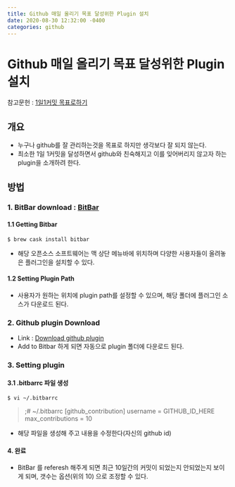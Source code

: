 ```yaml
---
title: Github 매일 올리기 목표 달성위한 Plugin 설치
date: 2020-08-30 12:32:00 -0400
categories: github
---
```

# Github 매일 올리기 목표 달성위한 Plugin 설치

   참고문헌 : [1일1커밋 목표로하기](https://fernando.kr/20)

## 개요
- 누구나 github를 잘 관리하는것을 목표로 하지만 생각보다 잘 되지 않는다. 
- 최소한 1일 1커밋을 달성하면서 github와 친숙해지고 이를 잊어버리지 않고자 하는 plugin을 소개하려 한다.

## 방법
### 1. BitBar download : [BitBar](https://getbitbar.com/)
#### 1.1 Getting Bitbar
```shell
$ brew cask install bitbar
```
- 해당 오픈소스 소프트웨어는 맥 상단 메뉴바에 위치하며 다양한 사용자들이 올려놓은 플러그인을 설치할 수 있다.
  
#### 1.2 Setting Plugin Path
- 사용자가 원하는 위치에 plugin path를 설정할 수 있으며, 해당 폴더에 플러그인 소스가 다운로드 된다.
  
### 2. Github plugin Download
- Link : [Download github plugin](https://getbitbar.com/plugins/Dev/GitHub/github-contribution.10m.rb)
- Add to Bitbar 하게 되면 자동으로 plugin 폴더에 다운로드 된다.
  
### 3. Setting plugin

#### 3.1 .bitbarrc 파일 생성

```shell
$ vi ~/.bitbarrc
```

> ;# ~/.bitbarrc 
> [github_contribution] 
> username = GITHUB_ID_HERE 
> max_contributions = 10  

- 해당 파일을 생성해 주고 내용을 수정한다(자신의 github id)

#### 4. 완료
- BitBar 를 referesh 해주게 되면 최근 10일간의 커밋이 되었는지 안되었는지 보이게 되며, 갯수는 옵션(위의 10) 으로 조정할 수 있다.

